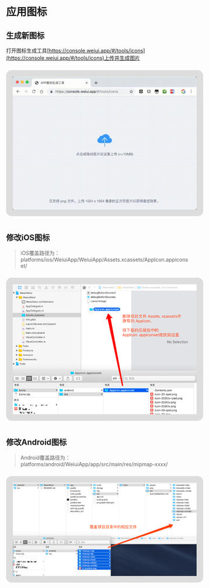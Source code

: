 # 应用图标

## 生成新图标

打开图标生成工具[https://console.weiui.app/#/tools/icons](https://console.weiui.app/#/tools/icons)上传并生成图片

<img style="border:18px solid #ddd;border-radius:15px;margin:10px auto;" src="./media/icons.gif"/>



## 修改iOS图标

> iOS覆盖路径为：platforms/ios/WeiuiApp/WeiuiApp/Assets.xcassets/AppIcon.appiconset/

<img style="border:18px solid #ddd;border-radius:15px;margin:10px auto;" src="./media/icons-ios.png"/>



## 修改Android图标

> Android覆盖路径为：platforms/android/WeiuiApp/app/src/main/res/mipmap-xxxx/

<img style="border:18px solid #ddd;border-radius:15px;margin:10px auto;" src="./media/icons-android.png"/>

